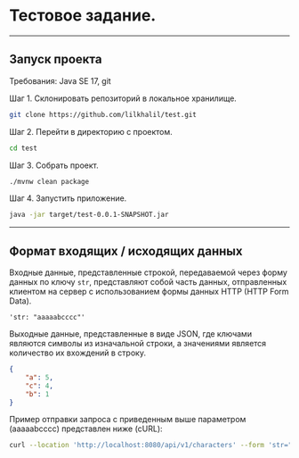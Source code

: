# Тестовое задание.
---
## Запуск проекта

Требования: Java SE 17, git

Шаг 1. Склонировать репозиторий в локальное хранилище.
```bash
git clone https://github.com/lilkhalil/test.git
```
Шаг 2. Перейти в директорию с проектом.
```bash
cd test
```
Шаг 3. Собрать проект.
```bash
./mvnw clean package
```
Шаг 4. Запустить приложение.
```bash
java -jar target/test-0.0.1-SNAPSHOT.jar
```
---
## Формат входящих / исходящих данных

Входные данные, представленные строкой, передаваемой через форму данных по ключу `str`,
представляют собой часть данных, отправленных клиентом на сервер с использованием
формы данных HTTP (HTTP Form Data).

```
'str: "aaaaabcccc"'
```

Выходные данные, представленные в виде JSON, где ключами являются символы из
изначальной строки, а значениями является количество их вхождений в строку.

```json
{
    "a": 5,
    "c": 4,
    "b": 1
}
```
Пример отправки запроса с приведенным выше параметром (aaaaabcccc) представлен ниже (cURL):
```bash
curl --location 'http://localhost:8080/api/v1/characters' --form 'str="aaaaabcccc"'
```
